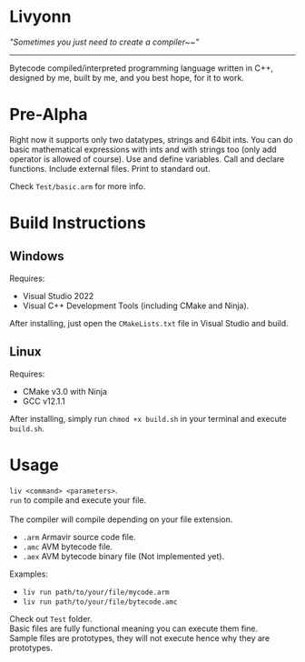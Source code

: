 # Livyonn
*"Sometimes you just need to create a compiler~~"*<br/>

***

Bytecode compiled/interpreted programming language written in C++, designed by me, built by me, and you best hope, for it to work.

# Pre-Alpha
Right now it supports only two datatypes, strings and 64bit ints. 
You can do basic mathematical expressions with ints and with strings too (only add operator is allowed of course).
Use and define variables.
Call and declare functions.
Include external files.
Print to standard out.

Check ```Test/basic.arm``` for more info.

# Build Instructions
## Windows
Requires:
- Visual Studio 2022
- Visual C++ Development Tools (including CMake and Ninja).

After installing, just open the ```CMakeLists.txt``` file in Visual Studio and build.

## Linux
Requires:
- CMake v3.0 with Ninja
- GCC v12.1.1

After installing, simply run ```chmod +x build.sh``` in your terminal and execute ```build.sh```.

# Usage
```liv <command> <parameters>```.<br/>
```run``` to compile and execute your file.<br/><br/>
The compiler will compile depending on your file extension.<br/>

- ```.arm``` Armavir source code file.<br/>
- ```.amc``` AVM bytecode file.<br/>
- ```.aex``` AVM bytecode binary file (Not implemented yet).<br/>

Examples:<br/>
- ```liv run path/to/your/file/mycode.arm```<br/>
- ```liv run path/to/your/file/bytecode.amc```<br/>

Check out ```Test``` folder.<br/>
Basic files are fully functional meaning you can execute them fine.<br/>
Sample files are prototypes, they will not execute hence why they are prototypes.<br/>